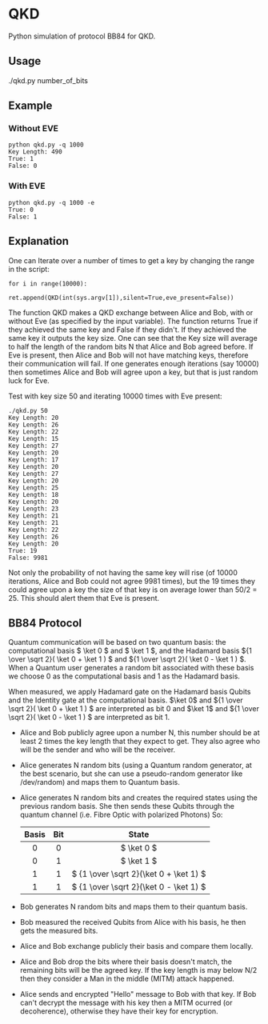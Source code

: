 # QKD
Python simulation of protocol BB84 for QKD.

## Usage
./qkd.py number_of_bits

## Example
### Without EVE
```
python qkd.py -q 1000 
Key Length: 490
True: 1
False: 0
```

### With EVE
```
python qkd.py -q 1000 -e
True: 0
False: 1
```
## Explanation

One can Iterate over a number of times to get a key by changing the range in the script:
```
for i in range(10000):
		ret.append(QKD(int(sys.argv[1]),silent=True,eve_present=False))
```

The function QKD makes a QKD exchange between Alice and Bob, with or without Eve (as specified by the input variable). The function returns True if they achieved the same key and False if they didn't. If they achieved the same key it outputs the key size.
One can see that the Key size will average to half the length of the random bits N that Alice and Bob agreed before.
If Eve is present, then Alice and Bob will not have matching keys, therefore their communication will fail. If one generates enough iterations (say 10000) then sometimes Alice and Bob will agree upon a key, but that is just random luck for Eve.

Test with key size 50 and iterating 10000 times with Eve present:
```
./qkd.py 50
Key Length: 20
Key Length: 26
Key Length: 22
Key Length: 15
Key Length: 27
Key Length: 20
Key Length: 17
Key Length: 20
Key Length: 27
Key Length: 20
Key Length: 25
Key Length: 18
Key Length: 20
Key Length: 23
Key Length: 21
Key Length: 21
Key Length: 22
Key Length: 26
Key Length: 20
True: 19
False: 9981
```

Not only the probability of not having the same key will rise (of 10000 iterations, Alice and Bob could not agree 9981 times), but the 19 times they could agree upon a key the size of that key is on average lower than 50/2 = 25. This should alert them that Eve is present.

## BB84 Protocol

Quantum communication will be based on two quantum basis: the computational basis $ \ket 0 $ and $ \ket 1 $, and the Hadamard basis ${1 \over \sqrt 2}( \ket 0 + \ket 1 ) $ and ${1 \over \sqrt 2}( \ket 0 - \ket 1 ) $. When a Quantum user generates a random bit associated with these basis we choose 0 as the computational basis and 1 as the Hadamard basis.

When measured, we apply Hadamard gate on the Hadamard basis Qubits and the Identity gate at the computational basis. $\ket 0$ and ${1 \over \sqrt 2}( \ket 0  + \ket 1 ) $ are interpreted as bit 0 and $\ket 1$ and ${1 \over \sqrt 2}( \ket 0 - \ket 1 ) $ are interpreted as bit 1.

- Alice and Bob publicly agree upon a number N, this number should be at least 2 times the key length that they expect to get. They also agree who will be the sender and who will be the receiver.
- Alice generates N random bits (using a Quantum random generator, at the best scenario, but she can use a pseudo-random generator like /dev/random) and maps them to Quantum basis.
- Alice generates N random bits and creates the required states using the previous random basis. She then sends these Qubits through the quantum channel (i.e. Fibre Optic with polarized Photons) So:
	
	Basis	| Bit	| State
	:------:|:-----:|:-----:
	0		| 0		| $ \ket 0 $
	0		| 1		| $ \ket 1 $
	1		| 1		| $ {1 \over \sqrt 2}(\ket 0 + \ket 1) $
	1		| 1		| $ {1 \over \sqrt 2}(\ket 0 - \ket 1) $
- Bob generates N random bits and maps them to their quantum basis.
- Bob measured the received Qubits from Alice with his basis, he then gets the measured bits.
- Alice and Bob exchange publicly their basis and compare them locally.
- Alice and Bob drop the bits where their basis doesn't match, the remaining bits will be the agreed key. If the key length is may below N/2 then they consider a Man in the middle (MITM) attack happened.
- Alice sends and encrypted "Hello" message to Bob with that key. If Bob can't decrypt the message with his key then a MITM ocurred (or decoherence), otherwise they have their key for encryption.

